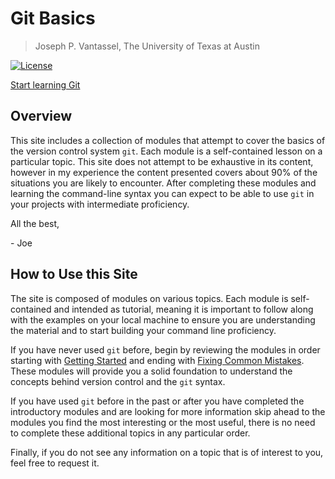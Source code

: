 # Git Basics

> Joseph P. Vantassel, The University of Texas at Austin

[![License](https://img.shields.io/badge/license-CC--By--SA--4.0-brightgreen.svg)](https://github.com/cb-geo/git-course/blob/master/LICENSE.md)


[Start learning Git](https://cb-geo.github.io/git-course/)

## Overview

This site includes a collection of modules that attempt to cover the basics of
the version control system `git`. Each module is a self-contained lesson on a
particular topic. This site does not attempt to be exhaustive in its content,
however in my experience the content presented covers about 90% of the
situations you are likely to encounter. After completing these modules and
learning the command-line syntax you can expect to be able to use `git` in your
projects with intermediate proficiency.

All the best,

\- Joe

## How to Use this Site

The site is composed of modules on various topics. Each module is self-contained
and intended as tutorial, meaning it is important to follow along with the
examples on your local machine to ensure you are understanding the
material and to start building your command line proficiency.

If you have never used `git` before, begin by reviewing the modules in order
starting with [Getting Started](intro/getting_started.md) and ending with
[Fixing Common Mistakes](intro/fixing_common_mistakes.md). These modules will
provide you a solid foundation to understand the concepts behind version control
and the `git` syntax.

If you have used `git` before in the past or after you have completed the
introductory modules and are looking for more information
skip ahead to the modules you find the most interesting or the most useful,
there is no need to complete these additional topics in any particular order.

Finally, if you do not see any information on a topic that is of interest to
you, feel free to request it.